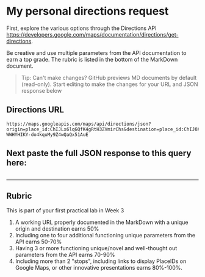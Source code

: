 # My personal directions request

First, explore the various options through the Directions API https://developers.google.com/maps/documentation/directions/get-directions. 

Be creative and use multiple parameters from the API documentation to earn a top grade. The rubric is listed in the bottom of the MarkDown document. 

> Tip: Can't make changes? GitHub previews MD documents by default (read-only). Start editing to make the changes for your URL and JSON response below

## Directions URL

```
https://maps.googleapis.com/maps/api/directions/json?origin=place_id:ChIJLx6lqGQfK4gRtH3ZVmirChs&destination=place_id:ChIJ0X31pIK3voARo3mz1ebVzDo&waypoints=place_id:ChIJZTlS0TJVa4gRDk2e9cbJ_uE%7Cplace_id:ChIJp3psGfLpwIcRwh64iS_iw7A%7Cplace_id:ChIJNRtRYZZ4bIcR38jJsYGuujM&alternatives=true&departure_time=1648904400&avoid=tolls&units=metric&traffic_model=best_guess&key=AIzaSyCM-WWHYHIKY-do4kquMy9Z4wQaQx51AuE
```

## Next paste the full JSON response to this query here:

``` JSON full file included in other file destination as specified on the fleming course portal 
```
____
## Rubric

This is part of your first practical lab in Week 3 

1. A working URL properly documented in the MarkDown with a unique origin and destination earns 50%
2. Including one to four additional functioning unique parameters from the API earns 50-70%
3. Having 3 or more functioning unique/novel and well-thought out parameters from the API earns 70-90%
4. Including more than 2 "stops", including links to display PlaceIDs on Google Maps, or other innovative presentations earns 80%-100%. 
